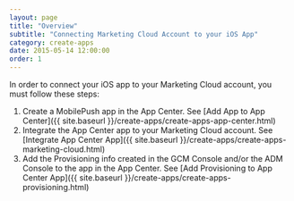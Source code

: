 ```yaml
---
layout: page
title: "Overview"
subtitle: "Connecting Marketing Cloud Account to your iOS App"
category: create-apps
date: 2015-05-14 12:00:00
order: 1
---
```

In order to connect your iOS app to your Marketing Cloud account, you must follow these steps:

1.  Create a MobilePush app in the App Center.  See [Add App to App Center]({{ site.baseurl }}/create-apps/create-apps-app-center.html)
2.  Integrate the App Center app to your Marketing Cloud account.  See [Integrate App Center App]({{ site.baseurl }}/create-apps/create-apps-marketing-cloud.html)
3.  Add the Provisioning info created in the GCM Console and/or the ADM Console to the app in the App Center.  See [Add Provisioning to App Center App]({{ site.baseurl }}/create-apps/create-apps-provisioning.html)

